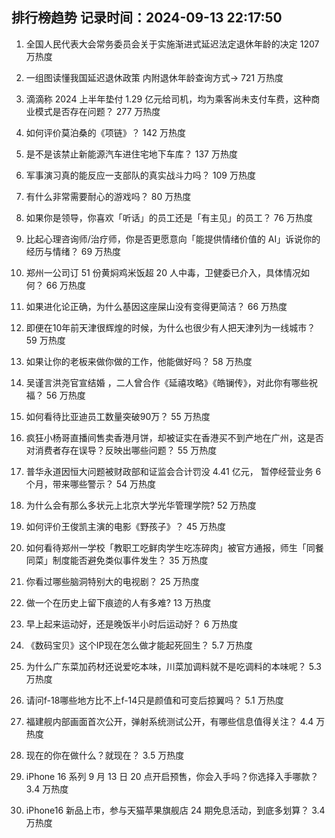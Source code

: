 
## 排行榜趋势 记录时间：2024-09-13 22:17:50
  
  1. 全国人民代表大会常务委员会关于实施渐进式延迟法定退休年龄的决定 1207 万热度
    
  2. 一组图读懂我国延迟退休政策 内附退休年龄查询方式→ 721 万热度
    
  3. 滴滴称 2024 上半年垫付 1.29 亿元给司机，均为乘客尚未支付车费，这种商业模式是否存在问题？ 277 万热度
    
  4. 如何评价莫泊桑的《项链》？ 142 万热度
    
  5. 是不是该禁止新能源汽车进住宅地下车库？ 137 万热度
    
  6. 军事演习真的能反应一支部队的真实战斗力吗？ 109 万热度
    
  7. 有什么非常需要耐心的游戏吗？ 80 万热度
    
  8. 如果你是领导，你喜欢「听话」的员工还是「有主见」的员工？ 76 万热度
    
  9. 比起心理咨询师/治疗师，你是否更愿意向「能提供情绪价值的 AI」诉说你的经历与情绪？ 69 万热度
    
  10. 郑州一公司订 51 份黄焖鸡米饭超 20 人中毒，卫健委已介入，具体情况如何？ 66 万热度
    
  11. 如果进化论正确，为什么基因这座屎山没有变得更简洁？ 66 万热度
    
  12. 即便在10年前天津很辉煌的时候，为什么也很少有人把天津列为一线城市？ 59 万热度
    
  13. 如果让你的老板来做你做的工作，他能做好吗？ 58 万热度
    
  14. 吴谨言洪尧官宣结婚 ，二人曾合作《延禧攻略》《皓镧传》，对此你有哪些祝福？ 56 万热度
    
  15. 如何看待比亚迪员工数量突破90万？ 55 万热度
    
  16. 疯狂小杨哥直播间售卖香港月饼，却被证实在香港买不到产地在广州，这是否对消费者存在误导？反映出哪些问题？ 55 万热度
    
  17. 普华永道因恒大问题被财政部和证监会合计罚没 4.41 亿元， 暂停经营业务 6 个月，带来哪些警示？ 54 万热度
    
  18. 为什么会有那么多状元上北京大学光华管理学院? 52 万热度
    
  19. 如何评价王俊凯主演的电影《野孩子》？ 45 万热度
    
  20. 如何看待郑州一学校「教职工吃鲜肉学生吃冻碎肉」被官方通报，师生「同餐同菜」制度能否避免类似事件发生？ 35 万热度
    
  21. 你看过哪些脑洞特别大的电视剧？ 25 万热度
    
  22. 做一个在历史上留下痕迹的人有多难? 13 万热度
    
  23. 早上起来运动好，还是晚饭半小时后运动好？ 6 万热度
    
  24. 《数码宝贝》这个IP现在怎么做才能起死回生？ 5.7 万热度
    
  25. 为什么广东菜加药材还说爱吃本味，川菜加调料就不是吃调料的本味呢？ 5.3 万热度
    
  26. 请问f-18哪些地方比不上f-14只是颜值和可变后掠翼吗？ 5.1 万热度
    
  27. 福建舰内部画面首次公开，弹射系统测试公开，有哪些信息值得关注？ 4.4 万热度
    
  28. 现在的你在做什么？就现在？ 3.5 万热度
    
  29. iPhone 16 系列 9 月 13 日 20 点开启预售，你会入手吗？你选择入手哪款？ 3.4 万热度
    
  30. iPhone16 新品上市，参与天猫苹果旗舰店 24 期免息活动，到底多划算？ 3.4 万热度
    